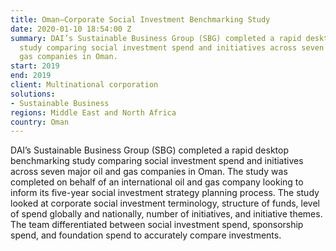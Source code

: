 ```yaml
---
title: Oman—Corporate Social Investment Benchmarking Study
date: 2020-01-10 18:54:00 Z
summary: DAI’s Sustainable Business Group (SBG) completed a rapid desktop benchmarking
  study comparing social investment spend and initiatives across seven major oil and
  gas companies in Oman.
start: 2019
end: 2019
client: Multinational corporation
solutions:
- Sustainable Business
regions: Middle East and North Africa
country: Oman
---
```


DAI’s Sustainable Business Group (SBG) completed a rapid desktop benchmarking study comparing social investment spend and initiatives across seven major oil and gas companies in Oman. The study was completed on behalf of an international oil and gas company looking to inform its five-year social investment strategy planning process. The study looked at corporate social investment terminology, structure of funds, level of spend globally and nationally, number of initiatives, and initiative themes. The team differentiated between social investment spend, sponsorship spend, and foundation spend to accurately compare investments. 